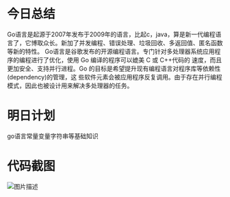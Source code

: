 # 今日总结
Go语言是起源于2007年发布于2009年的语言，比起c，java，算是新一代编程语言了，它博取众长。新加了并发编程、错误处理、垃圾回收、多返回值、匿名函数等新的特性。
Go语言是谷歌发布的开源编程语言。专门针对多处理器系统应用程序的编程进行了优化，使用 Go 编译的程序可以媲美 C 或 C++代码的
速度，而且更加安全、支持并行进程。Go 的目标是希望提升现有编程语言对程序库等依赖性(dependency)的管理，这
些软件元素会被应用程序反复调用。由于存在并行编程模式，因此也被设计用来解决多处理器的任务。

# 明日计划
go语言常量变量字符串等基础知识
# 代码截图
![图片描述](https://dn-simplecloud.shiyanlou.com/courses/uid1080018-20190525-1558789434384)
